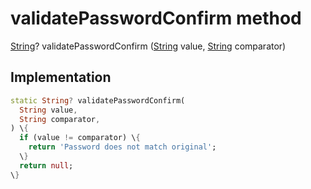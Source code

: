 


# validatePasswordConfirm method








[String](https:api.flutter.dev/flutter/dart-core/String-class.html)? validatePasswordConfirm
([String](https:api.flutter.dev/flutter/dart-core/String-class.html) value, [String](https:api.flutter.dev/flutter/dart-core/String-class.html) comparator)








## Implementation

```dart
static String? validatePasswordConfirm(
  String value,
  String comparator,
) \{
  if (value != comparator) \{
    return 'Password does not match original';
  \}
  return null;
\}
```







